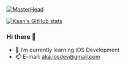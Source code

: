 [![MasterHead](https://user-images.githubusercontent.com/44496296/165897364-4392397d-7791-42d8-9c25-a53a1ad78073.png)
](https://github.com/akaanaydin)

[![Kaan's GitHub stats](https://github-readme-stats.vercel.app/api?username=akaanaydin&count_private=true)](https://github.com/akaanaydin/github-readme-stats)

### Hi there 👋

- 🌱 I’m currently learning IOS Development
- 📫 E-mail: aka.iosdev@gmail.com
